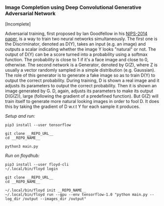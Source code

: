 ### Image Completion using Deep Convolutional Generative Adversarial Network

[Incomplete]

Adversarial training, first proposed by Ian Goodfellow in his [NIPS-2014 paper](https://arxiv.org/abs/1406.2661), is a way to train two neural networks simultaneously. The first one is the Discriminator, denoted as D(Y), takes an input (e.g. an image) and outputs a scalar indicating whether the image Y looks "natural" or not. The output of D(Y) can be a score turned into a probability using a softmax function. The probability is close to 1 if it's a face image and close to 0, otherwise. The second network is a Generator, denoted by G(Z), where Z is usually a vector randomly sampled in a simple distribution (e.g. Gaussian). The role of this generator is to generate a fake image so as to train D(Y) to output the correct probability. During training, D is shown a real image and it adjusts its parameters to output the correct probability. Then it is shown an image generated by G. D, again, adjusts its parameters to make its output D(G(Z)), large (following the gradient of a predefined function). But G(Z) will train itself to generate more natural looking images in order to fool D. It does this by taking the gradient of D w.r.t Y for each sample it produces.

*Setup and run:*

```
pip3 install --user tensorflow

git clone __REPO_URL__
cd __REPO_NAME__

python3 main.py
```

*Run on floydhub:*

```
pip3 install --user floyd-cli
~/.local/bin/floyd login

git clone __REPO_URL__
cd __REPO_NAME__

~/.local/bin/floyd init __REPO_NAME__
~/.local/bin/floyd run --gpu --env tensorflow-1.0 "python main.py --log_dir /output --images_dir /output"
```
